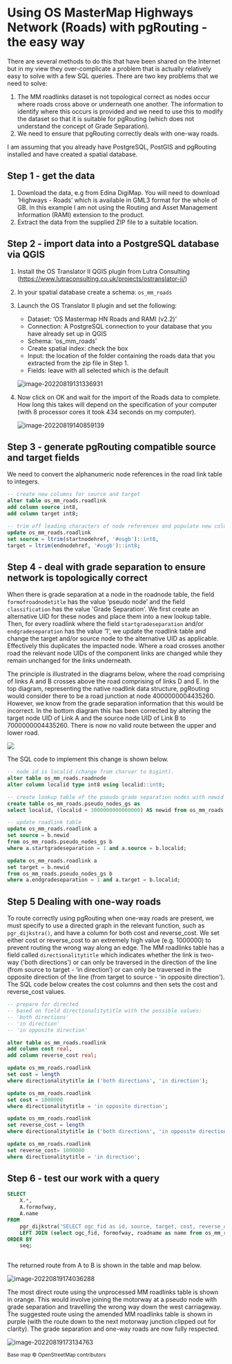 # Using OS MasterMap Highways Network (Roads) with pgRouting - the easy way

There are several methods to do this that have been shared on the Internet but in my view they over-complicate a problem that is actually relatively easy to solve with a few SQL queries. There are two key problems that we need to solve:

1. The MM roadlinks dataset is not topological correct as nodes occur where roads cross above or underneath one another.  The information to identify where this occurs is provided and we need to use this to modify the dataset so that it is suitable for pgRouting (which does not understand the concept of Grade Separation).
2. We need to ensure that pgRouting correctly deals with one-way roads.

I am assuming that you already have PostgreSQL, PostGIS and pgRouting installed and have created a spatial database.

## Step 1 - get the data

1. Download the data, e.g from Edina DigiMap. You will need to download ‘Highways - Roads’  which is available in GML3 format for the whole of GB. In this example I am not using the Routing and Asset Management Information (RAMI) extension to the product.
2. Extract the data from the supplied ZIP file to a suitable location. 

## Step 2 - import data into a PostgreSQL database via QGIS

1. Install the OS Translator II QGIS plugin from Lutra Consulting (https://www.lutraconsulting.co.uk/projects/ostranslator-ii/)

2. In your spatial database create a schema: `os_mm_roads` 

3. Launch the OS Translator II plugin and set the following:

   - Dataset:  ‘OS Mastermap HN Roads and RAMI (v2.2)’
   - Connection: A PostgreSQL connection to your database that you have already set up in QGIS
   - Schema: ‘os_mm_roads’
   - Create spatial index: check the box
   - Input: the location of the folder containing the roads data that you extracted from the zip file in Step 1.
   - Fields: leave with all selected which is the default

   ![image-20220819131336931](images/image-20220819131336931.png)

4. Now click on OK and wait for the import of the Roads data to complete. How long this takes will depend on the specification of your computer (with 8 processor cores it took 434 seconds on my computer).

   ![image-20220819140859139](images/image-20220819140859139.png)

## Step 3 - generate pgRouting compatible source and target fields

We need to convert the alphanumeric node references in the road link table to integers.

```sql
-- create new columns for source and target
alter table os_mm_roads.roadlink
add column source int8,
add column target int8; 

-- trim off leading characters of node references and populate new columns
update os_mm_roads.roadlink
set source = ltrim(startnodehref, '#osgb')::int8,
target = ltrim(endnodehref, '#osgb')::int8;
```

## Step 4 - deal with grade separation to ensure network is topologically correct

When there is grade separation at a node in the roadnode table, the field `formofroadnodetitle` has the value  ‘pseudo node’ and the field `classification` has the value 'Grade Separation'. We first create an alternative UID for these nodes and place them into a new lookup table. Then, for every roadlink  where the field `startgradeseparation`  and/or `endgradeseparation` has the value ‘1’, we update the roadlink table and change the target and/or source node to the alternative UID as applicable. Effectively this duplicates the impacted node. Where a road crosses another road the relevant node UIDs of the component links are changed while they remain unchanged for the links underneath. 

The principle is illustrated in the diagrams below, where the road comprising of links A and B crosses above the road comprising of links D and E. In the top diagram, representing the native roadlink data structure, pgRouting would consider there to be a road junction at node 4000000004435260. However, we know from the grade separation information that this would be incorrect. In the bottom diagram this has been corrected by altering the target node UID of Link A and the source node UID of Link B to 7000000004435260. There is now no valid route between the upper and lower road. 

![](images/grade_separation.drawio.png)

The SQL code to implement this change is shown below.

```sql
-- node id is localid (change from charvar to bigint).
alter table os_mm_roads.roadnode
alter column localid type int8 using localid::int8;

-- create lookup table of the pseudo grade separation nodes with newid
create table os_mm_roads.pseudo_nodes_gs as
select localid, (localid + 3000000000000000) AS newid from os_mm_roads.roadnode where formofroadnodetitle = 'pseudo node' and classification = 'Grade Separation';

-- update roadlink table
update os_mm_roads.roadlink a
set source = b.newid
from os_mm_roads.pseudo_nodes_gs b
where a.startgradeseparation = 1 and a.source = b.localid;

update os_mm_roads.roadlink a
set target = b.newid
from os_mm_roads.pseudo_nodes_gs b
where a.endgradeseparation = 1 and a.target = b.localid;
```

 ## Step 5 Dealing with one-way roads

To route correctly using pgRouting when one-way roads are present, we must specify to use a directed graph in the relevant function, such as `pgr_dijkstra()`, and have a column for both cost and reverse_cost. We set either cost or reverse_cost to an extremely high value (e.g. 1000000) to prevent routing the wrong way along an edge. The MM roadlinks table has a field called `directionalitytitle` which indicates whether the link is two-way ('both directions') or can only be traversed in the direction of the line (from source to target - ‘in direction’)  or can only be traversed in the opposite direction of the line (from target to source - 'in opposite direction'). The SQL code below creates the cost columns and then sets the cost and reverse_cost values.

```sql
-- prepare for directed
-- based on field directionalitytitle with the possible values:
-- 'both directions'
-- 'in direction'
-- 'in opposite direction'

alter table os_mm_roads.roadlink
add column cost real,
add column reverse_cost real;

update os_mm_roads.roadlink
set cost = length
where directionalitytitle in ('both directions', 'in direction');

update os_mm_roads.roadlink
set cost = 1000000
where directionalitytitle = 'in opposite direction';

update os_mm_roads.roadlink
set reverse_cost = length
where directionalitytitle in ('both directions', 'in opposite direction');

update os_mm_roads.roadlink
set reverse_cost= 1000000
where directionalitytitle = 'in direction';
```

## Step 6 - test our work with a query

```sql
SELECT
	X.*,
	A.formofway,
	A.name 
FROM
	pgr_dijkstra('SELECT ogc_fid as id, source, target, cost, reverse_cost FROM os_mm_roads.roadlink', 4000000023134762, 4000000023104587, directed => true) as X
	LEFT JOIN (select ogc_fid, formofway, roadname as name from os_mm_roads.roadlink) AS A ON A.ogc_fid = X.edge 
ORDER BY
	seq;
	
```

The returned route from A to B is shown in the table and map below. 

![image-20220819174036288](images/image-20220819174036288.png)

The most direct route using the unprocessed MM roadlinks table is shown in orange. This would involve joining the motorway at a pseudo node with grade separation and travelling the wrong way down the west carriageway. The suggested route using the amended MM roadlinks table is shown in purple (with the route down to the next motorway junction clipped out for clarity). The grade separation and one-way roads are now fully respected. 

![image-20220819173134763](images/image-20220819173134763.png)

<small>Base map &copy; OpenStreetMap contributors</small>

